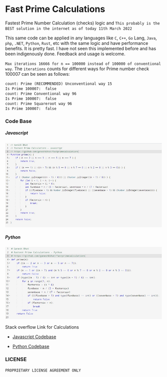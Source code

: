 # Fast Prime Calculations


Fastest Prime Number Calculation (checks) logic and `This probably is the BEST solution in the internet as of today 11th March 2022`


This same code can be applied in any languages like `C`, `C++`, `Go` Lang, `Java`, `php`, `.NET`, `Python`, `Rust`, etc with the same logic and have performance benefits. It is pretty fast. I have not seen this implemented before and has been indigenously done. Feedback and usage is welcome.


`Max iterations 16666 for n == 100000 instead of 100000 of conventional way`. The `iterations` counts for different ways for Prime number check 100007 can be seen as follows:


    count: Prime (RECOMMENDED) Unconventional way 15
    Is Prime 100007:  false
    count: Prime Conventional way 96
    Is Prime 100007:  false
    count: Prime Squareroot way 96
    Is Prime 100007:  false
    

### Code Base 

##### Javascript
![Javascript Codebase](./Fastest_Prime_Number_Calculations_codebase_javascript.jpeg)

##### Python
![Python Codebase](./Fastest_Prime_Number_Calculations_codebase_python.jpeg)

Stack overflow Link for Calculations

- [Javascript Codebase](https://stackoverflow.com/questions/40200089/number-prime-test-in-javascript/71437628?noredirect=1#comment126271353_71437628)

- [Python Codebase](https://stackoverflow.com/questions/1801391/how-to-create-the-most-compact-mapping-n-%e2%86%92-isprimen-up-to-a-limit-n/71438297#71438297)


### LICENSE

`PROPRIETARY LICENSE AGREEMENT ONLY`
